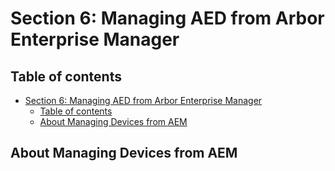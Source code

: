 # Section 6: Managing AED from Arbor Enterprise Manager

## Table of contents

- [Section 6: Managing AED from Arbor Enterprise Manager](#section-6-managing-aed-from-arbor-enterprise-manager)
  - [Table of contents](#table-of-contents)
  - [About Managing Devices from AEM](#about-managing-devices-from-aem)

## About Managing Devices from AEM

